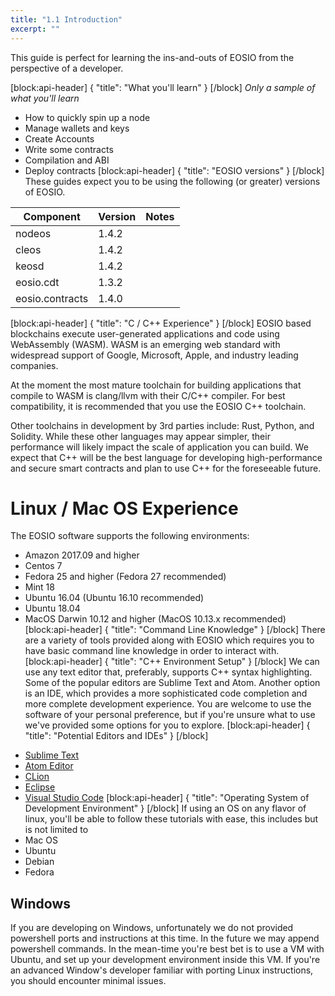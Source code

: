 ```yaml
---
title: "1.1 Introduction"
excerpt: ""
---
```

This guide is perfect for learning the ins-and-outs of EOSIO from the perspective of a developer.


[block:api-header]
{
  "title": "What you'll learn"
}
[/block]
_Only a sample of what you'll learn_
- How to quickly spin up a node
- Manage wallets and keys
- Create Accounts
- Write some contracts
- Compilation and ABI 
- Deploy contracts
[block:api-header]
{
  "title": "EOSIO versions"
}
[/block]
These guides expect you to be using the following (or greater) versions of EOSIO. 

| Component | Version | Notes
| ------ | ------ | ------------ |
| nodeos | 1.4.2 | |
| cleos | 1.4.2 | |
| keosd | 1.4.2 | |
| eosio.cdt | 1.3.2 | |
| eosio.contracts | 1.4.0 | |
[block:api-header]
{
  "title": "C / C++ Experience"
}
[/block]
EOSIO based blockchains execute user-generated applications and code using WebAssembly (WASM). WASM is an emerging web standard with widespread support of Google, Microsoft, Apple, and industry leading companies. 

At the moment the most mature toolchain for building applications that compile to WASM is clang/llvm with their C/C++ compiler. For best compatibility, it is recommended that you use the EOSIO C++ toolchain.

Other toolchains in development by 3rd parties include: Rust, Python, and Solidity. While these other languages may appear simpler, their performance will likely impact the scale of application you can build. We expect that C++ will be the best language for developing high-performance and secure smart contracts and plan to use C++ for the foreseeable future.

# Linux / Mac OS Experience

The EOSIO software supports the following environments:

* Amazon 2017.09 and higher
* Centos 7
* Fedora 25 and higher (Fedora 27 recommended)
* Mint 18
* Ubuntu 16.04 (Ubuntu 16.10 recommended)
* Ubuntu 18.04
* MacOS Darwin 10.12 and higher (MacOS 10.13.x recommended)
[block:api-header]
{
  "title": "Command Line Knowledge"
}
[/block]
There are a variety of tools provided along with EOSIO which requires you to have basic command line knowledge in order to interact with.
[block:api-header]
{
  "title": "C++ Environment Setup"
}
[/block]
We can use any text editor that, preferably, supports C++ syntax highlighting. Some of the popular editors are Sublime Text and Atom. Another option is an IDE, which provides a more sophisticated code completion and more complete development experience. You are welcome to use the software of your personal preference, but if you're unsure what to use we've provided some options for you to explore. 
[block:api-header]
{
  "title": "Potential Editors and IDEs"
}
[/block]
- [Sublime Text](https://www.sublimetext.com/)
- [Atom Editor](https://atom.io/)
- [CLion](https://www.jetbrains.com/clion/)
- [Eclipse](http://www.eclipse.org/downloads/packages/release/oxygen/1a/eclipse-ide-cc-developers)
- [Visual Studio Code](https://code.visualstudio.com/)
[block:api-header]
{
  "title": "Operating System of Development Environment"
}
[/block]
If using an OS on any flavor of linux, you'll be able to follow these tutorials with ease, this includes but is not limited to
- Mac OS
- Ubuntu
- Debian
- Fedora

## Windows
If you are developing on Windows, unfortunately we do not provided powershell ports and instructions at this time. In the future we may append powershell commands. In the mean-time you're best bet is to use a VM with Ubuntu, and set up your development environment inside this VM. If you're an advanced Window's developer familiar with porting Linux instructions, you should encounter minimal issues.
